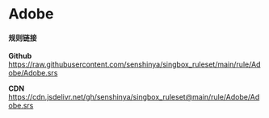 # Adobe

#### 规则链接

**Github**
https://raw.githubusercontent.com/senshinya/singbox_ruleset/main/rule/Adobe/Adobe.srs

**CDN**
https://cdn.jsdelivr.net/gh/senshinya/singbox_ruleset@main/rule/Adobe/Adobe.srs